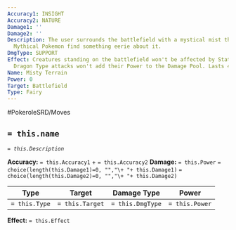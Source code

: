 ```yaml
---
Accuracy1: INSIGHT
Accuracy2: NATURE
Damage1: ''
Damage2: ''
Description: The user surrounds the battlefield with a mystical mist that feels protective.
  Mythical Pokemon find something eerie about it.
DmgType: SUPPORT
Effect: Creatures standing on the battlefield won't be affected by Status Ailments.
  Dragon Type attacks won't add their Power to the Damage Pool. Lasts 4 Rounds.
Name: Misty Terrain
Power: 0
Target: Battlefield
Type: Fairy
---
```


#PokeroleSRD/Moves

## `= this.name` 
*`= this.Description`*

**Accuracy:** `= this.Accuracy1` + `= this.Accuracy2`
**Damage:** `= this.Power` `= choice(length(this.Damage1)=0, "","\+ "+ this.Damage1)` `= choice(length(this.Damage2)=0, "","\+ "+ this.Damage2)`

| Type          | Target          | Damage Type          | Power          |
| ------------- | --------------- | ---------------- | -------------- |
| `= this.Type` | `= this.Target` | `= this.DmgType` | `= this.Power` | 

**Effect:** `= this.Effect`